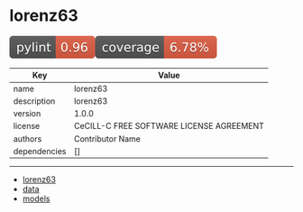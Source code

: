 # lorenz63
![pylint](./badges/pylint.svg)![pytest](./badges/coverage.svg)

| Key | Value |
|-----|-------|
| name | lorenz63 |
| description | lorenz63 |
| version | 1.0.0 |
| license | CeCILL-C FREE SOFTWARE LICENSE AGREEMENT |
| authors | Contributor Name |
| dependencies | [] |

----------------------------------------
- [lorenz63](./lorenz63.md)
- [data](./data.md)
- [models](./models.md)
